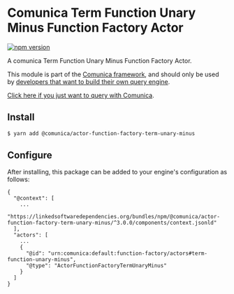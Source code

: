 # Comunica Term Function Unary Minus Function Factory Actor

[![npm version](https://badge.fury.io/js/%40comunica%2Factor-function-factory-term-function-unary-minus.svg)](https://www.npmjs.com/package/@comunica/actor-function-factory-term-unary-minus)

A comunica Term Function Unary Minus Function Factory Actor.

This module is part of the [Comunica framework](https://github.com/comunica/comunica),
and should only be used by [developers that want to build their own query engine](https://comunica.dev/docs/modify/).

[Click here if you just want to query with Comunica](https://comunica.dev/docs/query/).

## Install

```bash
$ yarn add @comunica/actor-function-factory-term-unary-minus
```

## Configure

After installing, this package can be added to your engine's configuration as follows:
```text
{
  "@context": [
    ...
    "https://linkedsoftwaredependencies.org/bundles/npm/@comunica/actor-function-factory-term-unary-minus/^3.0.0/components/context.jsonld"
  ],
  "actors": [
    ...
    {
      "@id": "urn:comunica:default:function-factory/actors#term-function-unary-minus",
      "@type": "ActorFunctionFactoryTermUnaryMinus"
    }
  ]
}
```
